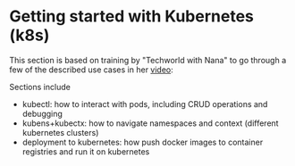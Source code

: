 # Getting started with Kubernetes (k8s)

This section is based on training by "Techworld with Nana" to go through a few of the described use cases in her [video](https://www.youtube.com/watch?v=X48VuDVv0do):

Sections include

* kubectl: how to interact with pods, including CRUD operations and debugging
* kubens+kubectx: how to navigate namespaces and context (different kubernetes clusters)
* deployment to kubernetes: how push docker images to container registries and run it on kubernetes
